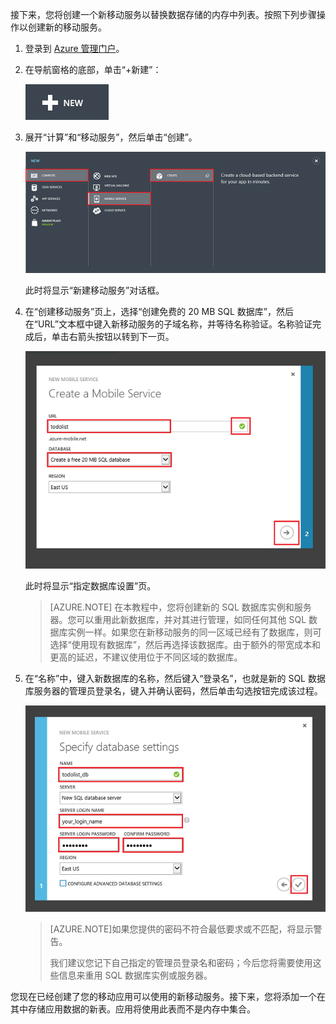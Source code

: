 

接下来，您将创建一个新移动服务以替换数据存储的内存中列表。按照下列步骤操作以创建新的移动服务。

1. 登录到 [Azure 管理门户](https://manage.windowsazure.cn/)。 
2.	在导航窗格的底部，单击“+新建”：

	![plus-new](./media/mobile-services-create-new-service-data/plus-new.png)

3.	展开“计算”和“移动服务”，然后单击“创建”。

	![mobile-create](./media/mobile-services-create-new-service-data/mobile-create.png)

    此时将显示“新建移动服务”对话框。

4.	在“创建移动服务”页上，选择“创建免费的 20 MB SQL 数据库”，然后在“URL”文本框中键入新移动服务的子域名称，并等待名称验证。名称验证完成后，单击右箭头按钮以转到下一页。

	![mobile-create-page1](./media/mobile-services-create-new-service-data/mobile-create-page1.png)

    此时将显示“指定数据库设置”页。

    
	> [AZURE.NOTE] 在本教程中，您将创建新的 SQL 数据库实例和服务器。您可以重用此新数据库，并对其进行管理，如同任何其他 SQL 数据库实例一样。如果您在新移动服务的同一区域已经有了数据库，则可选择“使用现有数据库”，然后再选择该数据库。由于额外的带宽成本和更高的延迟，不建议使用位于不同区域的数据库。

5.	在“名称”中，键入新数据库的名称，然后键入“登录名”，也就是新的 SQL 数据库服务器的管理员登录名，键入并确认密码，然后单击勾选按钮完成该过程。

	![mobile-create-page2](./media/mobile-services-create-new-service-data/mobile-create-page2.png)

    
	> [AZURE.NOTE]如果您提供的密码不符合最低要求或不匹配，将显示警告。
	>
	> 我们建议您记下自己指定的管理员登录名和密码；今后您将需要使用这些信息来重用 SQL 数据库实例或服务器。

您现在已经创建了您的移动应用可以使用的新移动服务。接下来，您将添加一个在其中存储应用数据的新表。应用将使用此表而不是内存中集合。

<!---HONumber=Mooncake_0118_2016-->